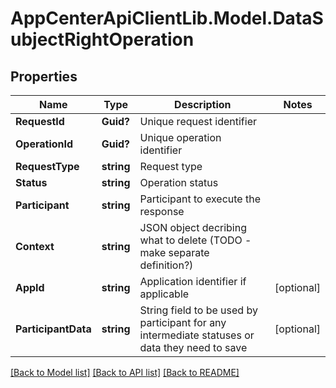 # AppCenterApiClientLib.Model.DataSubjectRightOperation
## Properties

Name | Type | Description | Notes
------------ | ------------- | ------------- | -------------
**RequestId** | **Guid?** | Unique request identifier | 
**OperationId** | **Guid?** | Unique operation identifier | 
**RequestType** | **string** | Request type | 
**Status** | **string** | Operation status | 
**Participant** | **string** | Participant to execute the response | 
**Context** | **string** | JSON object decribing what to delete (TODO - make separate definition?) | 
**AppId** | **string** | Application identifier if applicable | [optional] 
**ParticipantData** | **string** | String field to be used by participant for any intermediate statuses or data they need to save | [optional] 

[[Back to Model list]](../README.md#documentation-for-models) [[Back to API list]](../README.md#documentation-for-api-endpoints) [[Back to README]](../README.md)

